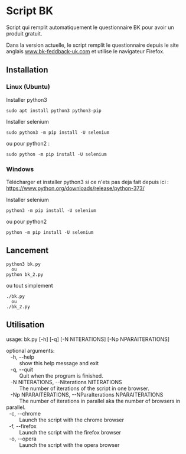 # Script BK

Script qui remplit automatiquement le questionnaire BK pour avoir un produit gratuit.

Dans la version actuelle, le script remplit le questionnaire depuis le site anglais www.bk-feddback-uk.com et utilise le navigateur Firefox.

## Installation

### Linux (Ubuntu)

Installer python3

```
sudo apt install python3 python3-pip
```

Installer selenium  

```
sudo python3 -m pip install -U selenium
```  
ou pour python2 :  
```
sudo python -m pip install -U selenium
```
### Windows
Télécharger et installer python3 si ce n'ets pas deja fait depuis ici :
https://www.python.org/downloads/release/python-373/

Installer selenium  
```
python3 -m pip install -U selenium  
```  
ou pour python2  
```
python -m pip install -U selenium
```
## Lancement
```
python3 bk.py
  ou  
python bk_2.py
```

ou tout simplement  

```
./bk.py
  ou  
./bk_2.py
```
## Utilisation
usage: bk.py [-h] [-q] [-N NITERATIONS] [-Np NPARAITERATIONS]

optional arguments:  
 &nbsp;&nbsp; -h, --help          
 &nbsp;&nbsp;&nbsp;&nbsp;&nbsp;&nbsp;&nbsp;&nbsp;   show this help message and exit  
 &nbsp;&nbsp; -q, --quit            
 &nbsp;&nbsp;&nbsp;&nbsp;&nbsp;&nbsp;&nbsp;&nbsp;   Quit when the program is finished.  
 &nbsp;&nbsp; -N NITERATIONS, --Niterations NITERATIONS  
 &nbsp;&nbsp;&nbsp;&nbsp;&nbsp;&nbsp;&nbsp;&nbsp; The number of iterations of the script in one browser.  
 &nbsp;&nbsp; -Np NPARAITERATIONS, --NParaIterations NPARAITERATIONS  
 &nbsp;&nbsp;&nbsp;&nbsp;&nbsp;&nbsp;&nbsp;&nbsp; The number of iterations in parallel aka the number of browsers in parallel.  
  &nbsp;&nbsp;-c, --chrome          
 &nbsp;&nbsp;&nbsp;&nbsp;&nbsp;&nbsp;&nbsp;&nbsp; Launch the script with the chrome browser  
  &nbsp;&nbsp;-f, --firefox         
 &nbsp;&nbsp;&nbsp;&nbsp;&nbsp;&nbsp;&nbsp;&nbsp; Launch the script with the firefox browser  
  &nbsp;&nbsp;-o, --opera           
 &nbsp;&nbsp;&nbsp;&nbsp;&nbsp;&nbsp;&nbsp;&nbsp; Launch the script with the opera browser

